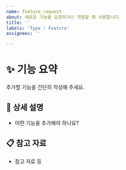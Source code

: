 ```yaml
---
name: feature_request
about: 새로운 기능을 요청하거나 개발할 때 사용합니다.
title: ''
labels: 'Type : Feature'
assignees: ''

---
```


# ✨ 기능 요약

추가할 기능을 간단히 작성해 주세요.

## 📝 상세 설명

- 어떤 기능을 추가해야 하나요?

## 📋 참고 자료

- 참고 자료 등
